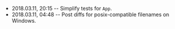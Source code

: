 
- 2018.03.11, 20:15 -- Simplify tests for `App`.
- 2018.03.11, 04:48 -- Post diffs for posix-compatible filenames on Windows.

